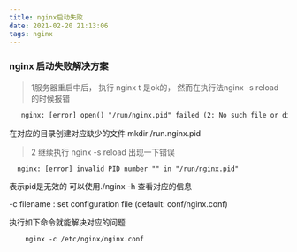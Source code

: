 ```yaml
---
title: nginx启动失败
date: 2021-02-20 21:13:06
tags: nginx
---
```

### nginx 启动失败解决方案

> 1服务器重启中后， 执行 nginx t 是ok的， 然而在执行法nginx -s reload 的时候报错
```xml
   nginx: [error] open() "/run/nginx.pid" failed (2: No such file or directory)
```
在对应的目录创建对应缺少的文件 mkdir /run.nginx.pid

> 2 继续执行 nginx -s reload 出现一下错误
```xml
  nginx: [error] invalid PID number "" in "/run/nginx.pid"
```
表示pid是无效的 可以使用./nginx -h 查看对应的信息

-c filename   : set configuration file (default: conf/nginx.conf)

执行如下命令就能解决对应的问题
```xml
    nginx -c /etc/nginx/nginx.conf
```

